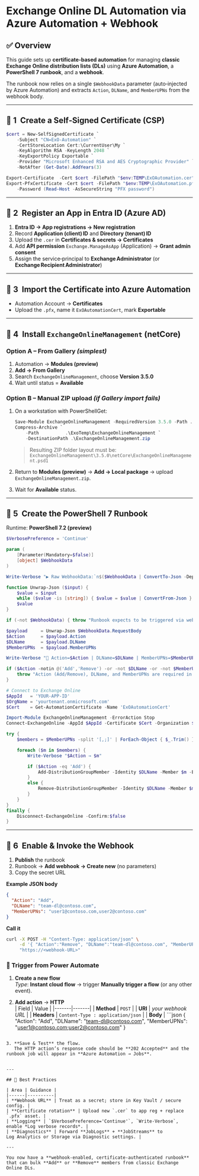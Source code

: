 # Exchange Online DL Automation via Azure Automation + Webhook

## ✅ Overview

This guide sets up **certificate‑based automation** for managing **classic Exchange Online distribution lists (DLs)** using **Azure Automation**, a **PowerShell 7 runbook**, and a **webhook**.

The runbook now relies on a single `$WebhookData` parameter (auto‑injected by Azure Automation) and extracts `Action`, `DLName`, and `MemberUPNs` from the webhook body.

---

## 🔹 1  Create a Self‑Signed Certificate (CSP)

```powershell
$cert = New-SelfSignedCertificate `
    -Subject "CN=ExO-Automation" `
    -CertStoreLocation Cert:\CurrentUser\My `
    -KeyAlgorithm RSA -KeyLength 2048 `
    -KeyExportPolicy Exportable `
    -Provider "Microsoft Enhanced RSA and AES Cryptographic Provider" `
    -NotAfter (Get-Date).AddYears(3)

Export-Certificate  -Cert $cert -FilePath "$env:TEMP\ExOAutomation.cer"
Export-PfxCertificate -Cert $cert -FilePath "$env:TEMP\ExOAutomation.pfx" `
    -Password (Read-Host -AsSecureString "PFX password")
```

---

## 🔹 2  Register an App in Entra ID (Azure AD)

1. **Entra ID → App registrations → New registration**  
2. Record **Application (client) ID** and **Directory (tenant) ID**  
3. Upload the `.cer` in **Certificates & secrets → Certificates**  
4. Add **API permission** `Exchange.ManageAsApp` (Application) → **Grant admin consent**  
5. Assign the service‑principal to **Exchange Administrator** (or **Exchange Recipient Administrator**)

---

## 🔹 3  Import the Certificate into Azure Automation

* Automation Account → **Certificates**  
* Upload the `.pfx`, name it `ExOAutomationCert`, mark **Exportable**

---

## 🔹 4  Install `ExchangeOnlineManagement` (netCore)

### Option A – From Gallery *(simplest)*

1. Automation → **Modules (preview)**  
2. **Add → From Gallery**  
3. Search `ExchangeOnlineManagement`, choose **Version 3.5.0**  
4. Wait until status = **Available**

### Option B – Manual ZIP upload *(if Gallery import fails)*

1. On a workstation with PowerShellGet:

    ```powershell
    Save-Module ExchangeOnlineManagement -RequiredVersion 3.5.0 -Path .\ExoTemp
    Compress-Archive `
        -Path          .\ExoTemp\ExchangeOnlineManagement `
        -DestinationPath .\ExchangeOnlineManagement.zip
    ```

    > Resulting ZIP folder layout must be:<br>
    > `ExchangeOnlineManagement\3.5.0\netCore\ExchangeOnlineManagement.psd1`

2. Return to **Modules (preview)** → **Add → Local package** → upload `ExchangeOnlineManagement.zip`.  
3. Wait for **Available** status.

---

## 🔹 5  Create the PowerShell 7 Runbook

Runtime: **PowerShell 7.2 (preview)**

```powershell
$VerbosePreference = 'Continue'

param (
    [Parameter(Mandatory=$false)]
    [object] $WebhookData
)

Write-Verbose "▶️ Raw WebhookData:`n$($WebhookData | ConvertTo-Json -Depth 5)"

function Unwrap-Json ($input) {
    $value = $input
    while ($value -is [string]) { $value = $value | ConvertFrom-Json }
    $value
}

if (-not $WebhookData) { throw "Runbook expects to be triggered via webhook." }

$payload     = Unwrap-Json $WebhookData.RequestBody
$Action      = $payload.Action
$DLName      = $payload.DLName
$MemberUPNs  = $payload.MemberUPNs

Write-Verbose "🧩 Action=$Action | DLName=$DLName | MemberUPNs=$MemberUPNs"

if ($Action -notin @('Add','Remove') -or -not $DLName -or -not $MemberUPNs) {
    throw "Action (Add/Remove), DLName, and MemberUPNs are required in the webhook body."
}

# Connect to Exchange Online
$AppId   = 'YOUR-APP-ID'
$OrgName = 'yourtenant.onmicrosoft.com'
$Cert    = Get-AutomationCertificate -Name 'ExOAutomationCert'

Import-Module ExchangeOnlineManagement -ErrorAction Stop
Connect-ExchangeOnline -AppId $AppId -Certificate $Cert -Organization $OrgName -ShowBanner:$false

try {
    $members = $MemberUPNs -split '[,;]' | ForEach-Object { $_.Trim() } | Where-Object { $_ }

    foreach ($m in $members) {
        Write-Verbose "$Action → $m"

        if ($Action -eq 'Add') {
            Add-DistributionGroupMember -Identity $DLName -Member $m -BypassSecurityGroupManagerCheck
        }
        else {
            Remove-DistributionGroupMember -Identity $DLName -Member $m -BypassSecurityGroupManagerCheck -Confirm:$false
        }
    }
}
finally {
    Disconnect-ExchangeOnline -Confirm:$false
}
```

---

## 🔹 6  Enable & Invoke the Webhook

1. **Publish** the runbook  
2. Runbook → **Add webhook → Create new** (no parameters)  
3. Copy the secret URL  

**Example JSON body**

```json
{
  "Action": "Add",
  "DLName": "team-dl@contoso.com",
  "MemberUPNs": "user1@contoso.com,user2@contoso.com"
}
```

**Call it**

```bash
curl -X POST -H "Content-Type: application/json" \
     -d '{ "Action":"Remove", "DLName":"team-dl@contoso.com", "MemberUPNs":"u1@contoso.com;u2@contoso.com" }' \
     "https://<webhook-URL>"
```

### 🚀 Trigger from **Power Automate**

1. **Create a new flow**  
   *Type*: **Instant cloud flow** → trigger **Manually trigger a flow** (or any other event).

2. **Add action** → **HTTP**  
   | Field | Value |
   |-------|-------|
   | **Method** | `POST` |
   | **URI** | *your webhook URL* |
   | **Headers** | `Content-Type : application/json` |
   | **Body** | ```json
{
  "Action": "Add",
  "DLName": "team-dl@contoso.com",
  "MemberUPNs": "user1@contoso.com;user2@contoso.com"
}
``` |

3. **Save & Test** the flow.  
   The HTTP action’s response code should be **202 Accepted** and the runbook job will appear in **Azure Automation → Jobs**.


---

## 🔐 Best Practices

| Area | Guidance |
|------|----------|
| **Webhook URL** | Treat as a secret; store in Key Vault / secure config. |
| **Certificate rotation** | Upload new `.cer` to app reg + replace `.pfx` asset. |
| **Logging** | `$VerbosePreference='Continue'`, `Write-Verbose`, enable *Log verbose records*. |
| **Diagnostics** | Forward **JobLogs** + **JobStreams** to Log Analytics or Storage via Diagnostic settings. |

---

You now have a **webhook‑enabled, certificate‑authenticated runbook** that can bulk **Add** or **Remove** members from classic Exchange Online DLs.
